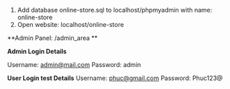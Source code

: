 1) Add database online-store.sql to localhost/phpmyadmin with name: online-store
2) Open website: localhost/online-store

**Admin Panel: /admin_area **

**Admin Login Details**

Username: admin@mail.com
Password: admin

**User Login test Details**
Username: phuc@gmail.com
Password: Phuc123@

